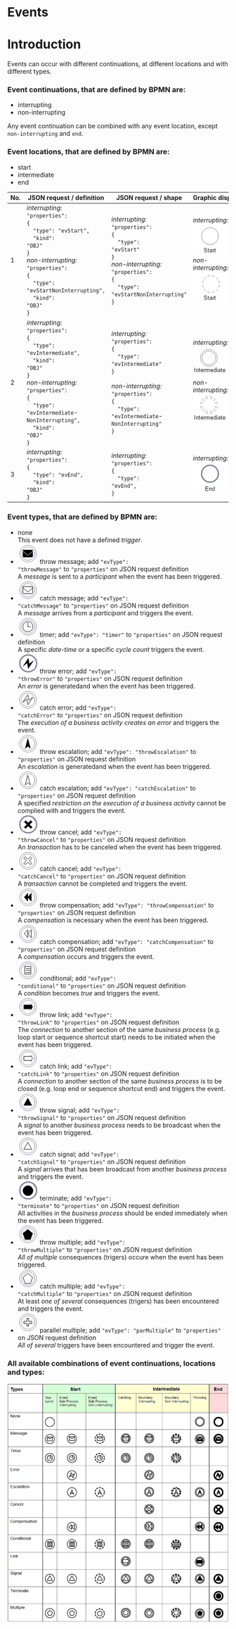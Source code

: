 # Events

# Introduction
Events can occur with different continuations, at different locations and with different types.

### Event continuations, that are defined by BPMN are:
- interrupting
- non-interrupting

Any event continuation can be combined with any event location, except <code>non-interrupting</code> and <code>end</code>.

### Event locations, that are defined by BPMN are:
- start
- intermediate
- end

| No. | JSON&nbsp;request&nbsp;/&nbsp;definition | JSON&nbsp;request&nbsp;/ shape | Graphic&nbsp;display | BPMN definition | BPMN&nbsp;display |
|-----|------------------------------------------|--------------------------------|----------------------|-----------------|-------------------|
| 1 | *interrupting:*<br /><code>"properties": {</code><br /><code>&nbsp;&nbsp;"type": "evStart",</code><br /><code>&nbsp;&nbsp;"kind": "OBJ"</code><br /><code>}</code><br />*non-interrupting:*<br /><code>"properties": {</code><br /><code>&nbsp;&nbsp;"type": "evStartNonInterrupting",</code><br /><code>&nbsp;&nbsp;"kind": "OBJ"</code><br /><code>} </code> | *interrupting:*<br /><code>"properties": {</code><br /><code>&nbsp;&nbsp;"type": "evStart"</code><br /><code>}</code><br />*non-interrupting:*<br /><code>"properties": {</code><br /><code>&nbsp;&nbsp;"type": "evStartNonInterrupting"</code><br /><code>}</code> | *interrupting:*<br />![GRAPHIC-eventStart](media/GRAPHIC-eventStart.png)<br />*non-interrupting:*<br />![GRAPHIC-eventStartNonInterrupting](media/GRAPHIC-eventStartNonInterrupting.png) | *interrupting:*<br />&lt;startEvent&gt; ... &lt;/startEvent&gt;<br /><br />*non-interrupting:*<br />&lt;startEvent isInterrupting="false"&gt; ... &lt;/startEvent&gt; | *interrupting:*<br />![GRAPHIC-eventStart](media/BPMN-eventStart.png)<br />*non-interrupting:*<br />![BPMN-eventStartNonInterrupting](media/BPMN-eventStartNonInterrupting.png) |
| 2 | *interrupting:*<br /><code>"properties": {</code><br /><code>&nbsp;&nbsp;"type": "evIntermediate",</code><br /><code>&nbsp;&nbsp;"kind": "OBJ"</code><br /><code>}</code><br />*non-interrupting:*<br /><code>"properties": {</code><br /><code>&nbsp;&nbsp;"type": "evIntermediate</code>-<br /><code>NonInterrupting",</code><br /><code>&nbsp;&nbsp;"kind": "OBJ"</code><br /><code>}</code> | *interrupting:*<br /><code>"properties": {</code><br /><code>&nbsp;&nbsp;"type": "evIntermediate"</code><br /><code>}</code><br /><br />*non-interrupting:*<br /><code>"properties": {</code><br /><code>&nbsp;&nbsp;"type": "evIntermediate</code>-<br /><code>NonInterrupting"</code><br /><code>}</code> | *interrupting:*<br />![GRAPHIC-eventIntermediate](media/GRAPHIC-eventIntermediate.png)<br />*non-interrupting:*<br />![GRAPHIC-eventIntermediateNonInterrupting](media/GRAPHIC-eventIntermediateNonInterrupting.png) | *interrupting:*<br />&lt;intermediate-<br />ThrowEvent&gt; ... &lt;/intermediate-<br />ThrowEvent&gt;<br /><br />*non-interrupting:*<br />&lt;intermediate-<br />ThrowEvent isInterrupting="false"&gt; ... &lt;/intermediate-<br />ThrowEvent&gt; | *interrupting:*<br />![BPMN-eventIntermediate](media/BPMN-eventIntermediate.png)<br />*non-interrupting:*<br />![BPMN-eventIntermediateNonInterrupting](media/BPMN-eventIntermediateNonInterrupting.png) |
| 3 | *interrupting:*<br /><code>"properties": {</code><br /><code>&nbsp;&nbsp;"type": "evEnd",</code><br /><code>&nbsp;&nbsp;"kind": "OBJ"</code><br /><code>}</code> | *interrupting:*<br /><code>"properties": {</code><br /><code>&nbsp;&nbsp;"type": "evEnd",</code><br /><code>}</code><br /> | *interrupting:*<br />![GRAPHIC-eventEnd](media/GRAPHIC-eventEnd.png) | *interrupting:*<br />&lt;endEvent&gt; ... &lt;/endEvent&gt; | *interrupting:*<br />![BPMN-eventEnd](media/BPMN-eventEnd.png) |

### Event types, that are defined by BPMN are:
- none<br />This event does not have a defined *trigger*.
- ![GRAPHIC-event_throwMessage](media/GRAPHIC-event_throwMessage.png) throw message;         add <code>"evType": "throwMessage"</code> to <code>"properties"</code> on JSON request definition<br />A *message* is sent to a *participant* when the event has been triggered.
- ![GRAPHIC-event_catchMessage](media/GRAPHIC-event_catchMessage.png) catch message;         add <code>"evType": "catchMessage"</code> to <code>"properties"</code> on JSON request definition<br />A *message* arrives from a *participant* and triggers the event.
- ![GRAPHIC-event_timer](media/GRAPHIC-event_timer.png) timer;                 add <code>"evType": "timer"</code> to <code>"properties"</code> on JSON request definition<br />A specific *date-time* or a specific *cycle count* triggers the event.
- ![GRAPHIC-event_throwError](media/GRAPHIC-event_throwError.png) throw error;           add <code>"evType": "throwError"</code> to <code>"properties"</code> on JSON request definition<br />An *error* is generatedand when the event has been triggered.
- ![GRAPHIC-event_catchError](media/GRAPHIC-event_catchError.png) catch error;           add <code>"evType": "catchError"</code> to <code>"properties"</code> on JSON request definition<br />The *execution of a business activity creates an error* and triggers the event.
- ![GRAPHIC-event_throwEscalation](media/GRAPHIC-event_throwEscalation.png) throw escalation;      add <code>"evType": "throwEscalation"</code> to <code>"properties"</code> on JSON request definition<br />An *escalation* is generatedand when the event has been triggered.
- ![GRAPHIC-event_catchEscalation](media/GRAPHIC-event_catchEscalation.png) catch escalation;      add <code>"evType": "catchEscalation"</code> to <code>"properties"</code> on JSON request definition<br />A specified *restriction on the execution of a business activity* cannot be complied with and triggers the event.
- ![GRAPHIC-event_throwCancel](media/GRAPHIC-event_throwCancel.png) throw cancel;          add <code>"evType": "throwCancel"</code> to <code>"properties"</code> on JSON request definition<br />An *transaction* has to be canceled when the event has been triggered.
- ![GRAPHIC-event_catchCancel](media/GRAPHIC-event_catchCancel.png) catch cancel;          add <code>"evType": "catchCancel"</code> to <code>"properties"</code> on JSON request definition<br />A *transaction* cannot be completed and triggers the event.
- ![GRAPHIC-event_throwCompensation](media/GRAPHIC-event_throwCompensation.png) throw compensation;    add <code>"evType": "throwCompensation"</code> to <code>"properties"</code> on JSON request definition<br />A *compensation* is necessary when the event has been triggered.
- ![GRAPHIC-event_catchCompensation](media/GRAPHIC-event_catchCompensation.png) catch compensation;    add <code>"evType": "catchCompensation"</code> to <code>"properties"</code> on JSON request definition<br />A *compensation* occurs and triggers the event.
- ![GRAPHIC-event_conditional](media/GRAPHIC-event_conditional.png) conditional;           add <code>"evType": "conditional"</code> to <code>"properties"</code> on JSON request definition<br />A *condition* becomes *true* and triggers the event.
- ![GRAPHIC-event_throwLink](media/GRAPHIC-event_throwLink.png) throw link;            add <code>"evType": "throwLink"</code> to <code>"properties"</code> on JSON request definition<br />The *connection* to another section of the same *business process* (e.g. loop start or sequence shortcut start) needs to be initiated when the event has been triggered.
- ![GRAPHIC-event_catchLink](media/GRAPHIC-event_catchLink.png) catch link;            add <code>"evType": "catchLink"</code> to <code>"properties"</code> on JSON request definition<br />A *connection* to another section of the same *business process* is to be closed (e.g. loop end or sequence shortcut end) and triggers the event.
- ![GRAPHIC-event_throwSignal](media/GRAPHIC-event_throwSignal.png) throw signal;          add <code>"evType": "throwSignal"</code> to <code>"properties"</code> on JSON request definition<br />A *signal* to another *business process* needs to be broadcast when the event has been triggered.
- ![GRAPHIC-event_catchSignal](media/GRAPHIC-event_catchSignal.png) catch signal;          add <code>"evType": "catchSignal"</code> to <code>"properties"</code> on JSON request definition<br />A *signal* arrives that has been broadcast from another *business process* and triggers the event.
- ![GRAPHIC-event_terminate](media/GRAPHIC-event_terminate.png) terminate;             add <code>"evType": "terminate"</code> to <code>"properties"</code> on JSON request definition<br />All activities in the *business process* should be ended immediately when the event has been triggered.
- ![GRAPHIC-event_throwMultiple](media/GRAPHIC-event_throwMultiple.png) throw multiple;        add <code>"evType": "throwMultiple"</code> to <code>"properties"</code> on JSON request definition<br />*All of multiple* consequences (trigers) occure when the event has been triggered.
- ![GRAPHIC-event_catchMultiple](media/GRAPHIC-event_catchMultiple.png) catch multiple;        add <code>"evType": "catchMultiple"</code> to <code>"properties"</code> on JSON request definition<br />At least *one of several* consequences (trigers) has been encountered and triggers the event.
- ![GRAPHIC-event_parallelMultiple](media/GRAPHIC-event_parallelMultiple.png) parallel multiple;     add <code>"evType": "parMultiple"</code> to <code>"properties"</code> on JSON request definition<br />*All of several* triggers have been encountered and trigger the event.

### All available combinations of event continuations, locations and types:
![BPMN-eventCombinations](media/BPMN-eventCombinations.png)
